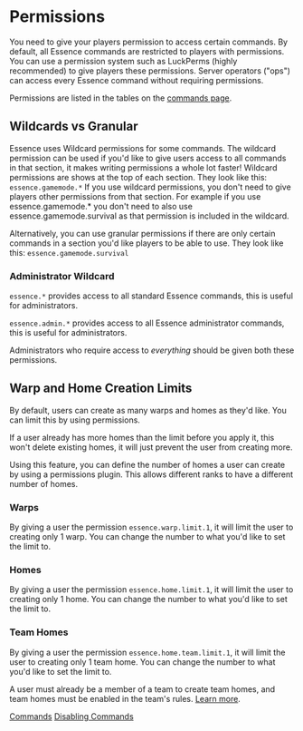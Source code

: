 # Permissions

You need to give your players permission to access certain commands. By default, all Essence commands are restricted to players with permissions. You can use a permission system such as LuckPerms (highly recommended) to give players these permissions. Server operators ("ops") can access every Essence command without requiring permissions.

Permissions are listed in the tables on the [commands page](ES-Commands.md).

## Wildcards vs Granular
Essence uses Wildcard permissions for some commands. The wildcard permission can be used if you'd like to give users access to all commands in that section, it makes writing permissions a whole lot faster! Wildcard permissions are shows at the top of each section. They look like this:
`essence.gamemode.*`
If you use wildcard permissions, you don't need to give players other permissions from that section. For example if you use essence.gamemode.* you don't need to also use essence.gamemode.survival as that permission is included in the wildcard.

Alternatively, you can use granular permissions if there are only certain commands in a section you'd like players to be able to use. They look like this:
`essence.gamemode.survival`

### Administrator Wildcard

`essence.*` provides access to all standard Essence commands, this is useful for administrators.

`essence.admin.*` provides access to all Essence administrator commands, this is useful for administrators.

Administrators who require access to _everything_ should be given both these permissions.

## Warp and Home Creation Limits
By default, users can create as many warps and homes as they'd like. You can limit this by using permissions.

<warning>
If a user already has more homes than the limit before you apply it, this won't delete existing homes, it will just prevent the user from creating more.
</warning>


Using this feature, you can define the number of homes a user can create by using a permissions plugin. This allows different ranks to have a different number of homes.

### Warps
By giving a user the permission `essence.warp.limit.1`, it will limit the user to creating only 1 warp. You can change the number to what you'd like to set the limit to.

### Homes
By giving a user the permission `essence.home.limit.1`, it will limit the user to creating only 1 home. You can change the number to what you'd like to set the limit to.

### Team Homes
By giving a user the permission `essence.home.team.limit.1`, it will limit the user to creating only 1 team home. You can change the number to what you'd like to set the limit to.

A user must already be a member of a team to create team homes, and team homes must be enabled in the team's rules. [Learn more](ES-Teams.md).

<seealso>
    <category ref="es-commands">
        <a href="ES-Commands.md">Commands</a>
        <a href="ES-Disabling-Commands.md">Disabling Commands</a>
    </category>
</seealso>